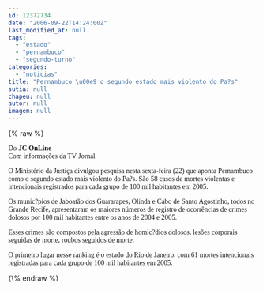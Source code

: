 ```yaml
---
id: 12372734
date: "2006-09-22T14:24:00Z"
last_modified_at: null
tags:
  - "estado"
  - "pernambuco"
  - "segundo-turno"
categories:
  - "noticias"
title: "Pernambuco \u00e9 o segundo estado mais violento do Pa?s"
sutia: null
chapeu: null
autor: null
imagem: null
---
```

{\% raw %}
<p><P><FONT face=Verdana>Do<B> JC OnLine</B><BR>Com informações da TV Jornal</FONT></P></p>
<p><P><FONT face=Verdana>O Ministério da Justiça divulgou pesquisa nesta sexta-feira (22) que aponta Pernambuco como o segundo estado mais violento do Pa?s. São 58 casos de mortes violentas e intencionais registrados para cada grupo de 100 mil habitantes em 2005. </FONT></P></p>
<p><P><FONT face=Verdana>Os munic?pios de Jaboatão dos Guararapes, Olinda e Cabo de Santo Agostinho, todos no Grande Recife, apresentaram os maiores números de registro de ocorrências de crimes dolosos por 100 mil habitantes entre os anos de 2004 e 2005. </FONT></P></p>
<p><P><FONT face=Verdana>Esses crimes são compostos pela agressão de homic?dios dolosos, lesões corporais seguidas de morte, roubos seguidos de morte. </FONT></P></p>
<p><P><FONT face=Verdana>O primeiro lugar nesse ranking é o estado do Rio de Janeiro, com 61 mortes intencionais registradas para cada grupo de 100 mil habitantes em 2005.</FONT></P> </p>
{\% endraw %}